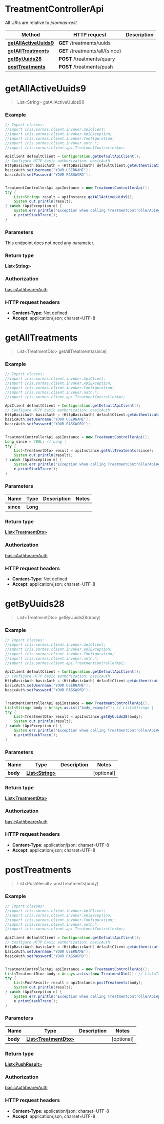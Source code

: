 # TreatmentControllerApi

All URIs are relative to */sormas-rest*

Method | HTTP request | Description
------------- | ------------- | -------------
[**getAllActiveUuids9**](TreatmentControllerApi.md#getAllActiveUuids9) | **GET** /treatments/uuids | 
[**getAllTreatments**](TreatmentControllerApi.md#getAllTreatments) | **GET** /treatments/all/{since} | 
[**getByUuids28**](TreatmentControllerApi.md#getByUuids28) | **POST** /treatments/query | 
[**postTreatments**](TreatmentControllerApi.md#postTreatments) | **POST** /treatments/push | 

<a name="getAllActiveUuids9"></a>
# **getAllActiveUuids9**
> List&lt;String&gt; getAllActiveUuids9()



### Example
```java
// Import classes:
//import iris.sormas.client.invoker.ApiClient;
//import iris.sormas.client.invoker.ApiException;
//import iris.sormas.client.invoker.Configuration;
//import iris.sormas.client.invoker.auth.*;
//import iris.sormas.client.api.TreatmentControllerApi;

ApiClient defaultClient = Configuration.getDefaultApiClient();
// Configure HTTP basic authorization: basicAuth
HttpBasicAuth basicAuth = (HttpBasicAuth) defaultClient.getAuthentication("basicAuth");
basicAuth.setUsername("YOUR USERNAME");
basicAuth.setPassword("YOUR PASSWORD");


TreatmentControllerApi apiInstance = new TreatmentControllerApi();
try {
    List<String> result = apiInstance.getAllActiveUuids9();
    System.out.println(result);
} catch (ApiException e) {
    System.err.println("Exception when calling TreatmentControllerApi#getAllActiveUuids9");
    e.printStackTrace();
}
```

### Parameters
This endpoint does not need any parameter.

### Return type

**List&lt;String&gt;**

### Authorization

[basicAuth](../README.md#basicAuth)[bearerAuth](../README.md#bearerAuth)

### HTTP request headers

 - **Content-Type**: Not defined
 - **Accept**: application/json; charset=UTF-8

<a name="getAllTreatments"></a>
# **getAllTreatments**
> List&lt;TreatmentDto&gt; getAllTreatments(since)



### Example
```java
// Import classes:
//import iris.sormas.client.invoker.ApiClient;
//import iris.sormas.client.invoker.ApiException;
//import iris.sormas.client.invoker.Configuration;
//import iris.sormas.client.invoker.auth.*;
//import iris.sormas.client.api.TreatmentControllerApi;

ApiClient defaultClient = Configuration.getDefaultApiClient();
// Configure HTTP basic authorization: basicAuth
HttpBasicAuth basicAuth = (HttpBasicAuth) defaultClient.getAuthentication("basicAuth");
basicAuth.setUsername("YOUR USERNAME");
basicAuth.setPassword("YOUR PASSWORD");


TreatmentControllerApi apiInstance = new TreatmentControllerApi();
Long since = 789L; // Long | 
try {
    List<TreatmentDto> result = apiInstance.getAllTreatments(since);
    System.out.println(result);
} catch (ApiException e) {
    System.err.println("Exception when calling TreatmentControllerApi#getAllTreatments");
    e.printStackTrace();
}
```

### Parameters

Name | Type | Description  | Notes
------------- | ------------- | ------------- | -------------
 **since** | **Long**|  |

### Return type

[**List&lt;TreatmentDto&gt;**](TreatmentDto.md)

### Authorization

[basicAuth](../README.md#basicAuth)[bearerAuth](../README.md#bearerAuth)

### HTTP request headers

 - **Content-Type**: Not defined
 - **Accept**: application/json; charset=UTF-8

<a name="getByUuids28"></a>
# **getByUuids28**
> List&lt;TreatmentDto&gt; getByUuids28(body)



### Example
```java
// Import classes:
//import iris.sormas.client.invoker.ApiClient;
//import iris.sormas.client.invoker.ApiException;
//import iris.sormas.client.invoker.Configuration;
//import iris.sormas.client.invoker.auth.*;
//import iris.sormas.client.api.TreatmentControllerApi;

ApiClient defaultClient = Configuration.getDefaultApiClient();
// Configure HTTP basic authorization: basicAuth
HttpBasicAuth basicAuth = (HttpBasicAuth) defaultClient.getAuthentication("basicAuth");
basicAuth.setUsername("YOUR USERNAME");
basicAuth.setPassword("YOUR PASSWORD");


TreatmentControllerApi apiInstance = new TreatmentControllerApi();
List<String> body = Arrays.asList("body_example"); // List<String> | 
try {
    List<TreatmentDto> result = apiInstance.getByUuids28(body);
    System.out.println(result);
} catch (ApiException e) {
    System.err.println("Exception when calling TreatmentControllerApi#getByUuids28");
    e.printStackTrace();
}
```

### Parameters

Name | Type | Description  | Notes
------------- | ------------- | ------------- | -------------
 **body** | [**List&lt;String&gt;**](String.md)|  | [optional]

### Return type

[**List&lt;TreatmentDto&gt;**](TreatmentDto.md)

### Authorization

[basicAuth](../README.md#basicAuth)[bearerAuth](../README.md#bearerAuth)

### HTTP request headers

 - **Content-Type**: application/json; charset=UTF-8
 - **Accept**: application/json; charset=UTF-8

<a name="postTreatments"></a>
# **postTreatments**
> List&lt;PushResult&gt; postTreatments(body)



### Example
```java
// Import classes:
//import iris.sormas.client.invoker.ApiClient;
//import iris.sormas.client.invoker.ApiException;
//import iris.sormas.client.invoker.Configuration;
//import iris.sormas.client.invoker.auth.*;
//import iris.sormas.client.api.TreatmentControllerApi;

ApiClient defaultClient = Configuration.getDefaultApiClient();
// Configure HTTP basic authorization: basicAuth
HttpBasicAuth basicAuth = (HttpBasicAuth) defaultClient.getAuthentication("basicAuth");
basicAuth.setUsername("YOUR USERNAME");
basicAuth.setPassword("YOUR PASSWORD");


TreatmentControllerApi apiInstance = new TreatmentControllerApi();
List<TreatmentDto> body = Arrays.asList(new TreatmentDto()); // List<TreatmentDto> | 
try {
    List<PushResult> result = apiInstance.postTreatments(body);
    System.out.println(result);
} catch (ApiException e) {
    System.err.println("Exception when calling TreatmentControllerApi#postTreatments");
    e.printStackTrace();
}
```

### Parameters

Name | Type | Description  | Notes
------------- | ------------- | ------------- | -------------
 **body** | [**List&lt;TreatmentDto&gt;**](TreatmentDto.md)|  | [optional]

### Return type

[**List&lt;PushResult&gt;**](PushResult.md)

### Authorization

[basicAuth](../README.md#basicAuth)[bearerAuth](../README.md#bearerAuth)

### HTTP request headers

 - **Content-Type**: application/json; charset=UTF-8
 - **Accept**: application/json; charset=UTF-8

